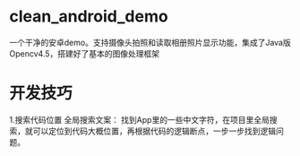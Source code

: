 # clean_android_demo
一个干净的安卓demo。支持摄像头拍照和读取相册照片显示功能，集成了Java版Opencv4.5，搭建好了基本的图像处理框架
# 开发技巧
1.搜索代码位置
    全局搜索文案：
    找到App里的一些中文字符，在项目里全局搜索，就可以定位到代码大概位置，再根据代码的逻辑断点，一步一步找到逻辑问题。